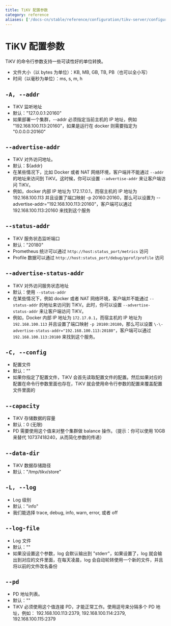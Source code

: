 ```yaml
---
title: TiKV 配置参数
category: reference
aliases: ['/docs-cn/stable/reference/configuration/tikv-server/configuration/']
---
```


# TiKV 配置参数

TiKV 的命令行参数支持一些可读性好的单位转换。

+ 文件大小（以 bytes 为单位）：KB, MB, GB, TB, PB（也可以全小写）
+ 时间（以毫秒为单位）：ms, s, m, h

## `-A, --addr`

+ TiKV 监听地址
+ 默认："127.0.0.1:20160"
+ 如果部署一个集群，\-\-addr 必须指定当前主机的 IP 地址，例如 "192.168.100.113:20160"，如果是运行在 docker 则需要指定为 "0.0.0.0:20160"

## `--advertise-addr`

+ TiKV 对外访问地址。
+ 默认：${addr}
+ 在某些情况下，比如 Docker 或者 NAT 网络环境，客户端并不能通过 `--addr` 的地址来访问到 TiKV。这时候，你可以设置 `--advertise-addr` 来让客户端访问 TiKV。
+ 例如，docker 内部 IP 地址为 172.17.0.1，而宿主机的 IP 地址为 192.168.100.113 并且设置了端口映射 -p 20160:20160，那么可以设置为 \-\-advertise-addr="192.168.100.113:20160"，客户端可以通过 192.168.100.113:20160 来找到这个服务

## `--status-addr`

+ TiKV 服务状态监听端口
+ 默认："20180"
+ Prometheus 统计可以通过 `http://host:status_port/metrics` 访问
+ Profile 数据可以通过 `http://host:status_port/debug/pprof/profile` 访问

## `--advertise-status-addr`

+ TiKV 对外访问服务状态地址
+ 默认：使用 `--status-addr`
+ 在某些情况下，例如 docker 或者 NAT 网络环境，客户端并不能通过 `--status-addr` 的地址来访问到 TiKV。此时，你可以设置 `--advertise-status-addr` 来让客户端访问 TiKV。
+ 例如，Docker 内部 IP 地址为 `172.17.0.1`，而宿主机的 IP 地址为 `192.168.100.113` 并且设置了端口映射 `-p 20180:20180`，那么可以设置 `\-\-advertise-status-addr="192.168.100.113:20180"`，客户端可以通过 `192.168.100.113:20180` 来找到这个服务。

## `-C, --config`

+ 配置文件
+ 默认：""
+ 如果你指定了配置文件，TiKV 会首先读取配置文件的配置。然后如果对应的配置在命令行参数里面也存在，TiKV 就会使用命令行参数的配置来覆盖配置文件里面的

## `--capacity`

+ TiKV 存储数据的容量
+ 默认：0 (无限)
+ PD 需要使用这个值来对整个集群做 balance 操作。（提示：你可以使用 10GB 来替代 10737418240，从而简化参数的传递）

## `--data-dir`

+ TiKV 数据存储路径
+ 默认："/tmp/tikv/store"

## `-L, --log`

+ Log 级别
+ 默认："info"
+ 我们能选择 trace, debug, info, warn, error, 或者 off

## `--log-file`

+ Log 文件
+ 默认：""
+ 如果没设置这个参数，log 会默认输出到 "stderr"，如果设置了，log 就会输出到对应的文件里面，在每天凌晨，log 会自动轮转使用一个新的文件，并且将以前的文件改名备份

## `--pd`

+ PD 地址列表。
+ 默认：""
+ TiKV 必须使用这个值连接 PD，才能正常工作。使用逗号来分隔多个 PD 地址，例如：
  192.168.100.113:2379, 192.168.100.114:2379, 192.168.100.115:2379

